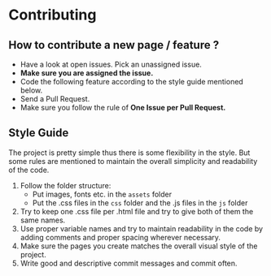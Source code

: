 # Contributing

## How to contribute a new page / feature ?

* Have a look at open issues. Pick an unassigned issue.
* **Make sure you are assigned the issue.**
* Code the following feature according to the style guide mentioned below.
* Send a Pull Request. 
* Make sure you follow the rule of **One Issue per Pull Request.**


## Style Guide

The project is pretty simple thus there is some flexibility in the style.
But some rules are mentioned to maintain the overall simplicity and readability of the code.

1. Follow the folder structure:
    * Put images, fonts etc. in the `assets` folder
    * Put the .css files in the `css` folder and the .js files in the `js` folder
2. Try to keep one .css file per .html file and try to give both of them the same names.
3. Use proper variable names and try to maintain readability in the code by adding 
comments and proper spacing wherever necessary.
4. Make sure the pages you create matches the overall visual style of the project.
5. Write good and descriptive commit messages and commit often.